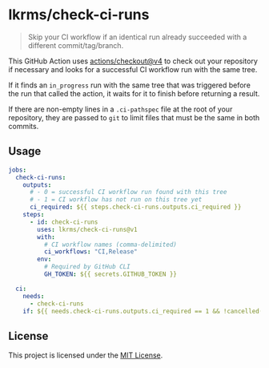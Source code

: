 # lkrms/check-ci-runs

> Skip your CI workflow if an identical run already succeeded with a different
> commit/tag/branch.

This GitHub Action uses [actions/checkout@v4][] to check out your repository if
necessary and looks for a successful CI workflow run with the same tree.

If it finds an `in_progress` run with the same tree that was triggered before
the run that called the action, it waits for it to finish before returning a
result.

If there are non-empty lines in a `.ci-pathspec` file at the root of your
repository, they are passed to `git` to limit files that must be the same in
both commits.

## Usage

<!-- prettier-ignore -->
```yaml
jobs:
  check-ci-runs:
    outputs:
      # - 0 = successful CI workflow run found with this tree
      # - 1 = CI workflow has not run on this tree yet
      ci_required: ${{ steps.check-ci-runs.outputs.ci_required }}
    steps:
      - id: check-ci-runs
        uses: lkrms/check-ci-runs@v1
        with:
          # CI workflow names (comma-delimited)
          ci_workflows: "CI,Release"
        env:
          # Required by GitHub CLI
          GH_TOKEN: ${{ secrets.GITHUB_TOKEN }}

  ci:
    needs:
      - check-ci-runs
    if: ${{ needs.check-ci-runs.outputs.ci_required == 1 && !cancelled() && !failure() }}
```

## License

This project is licensed under the [MIT License][LICENSE].

[actions/checkout@v4]: https://github.com/actions/checkout/tree/v4/
[LICENSE]: LICENSE
